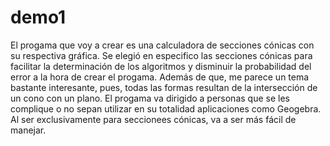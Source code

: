# demo1
El progama que voy a crear es una calculadora de secciones cónicas con su respectiva gráfica. Se elegió en especifico las secciones cónicas para facilitar la determinación de los algoritmos y disminuir la probabilidad del error a la hora de crear el progama. Además de que, me parece un tema bastante interesante, pues, todas las formas resultan de la intersección de un cono con un plano. El progama va dirigido a personas que se les complique o no sepan utilizar en su totalidad aplicaciones como Geogebra. Al ser exclusivamente para seccionees cónicas, va a ser más fácil de manejar.

